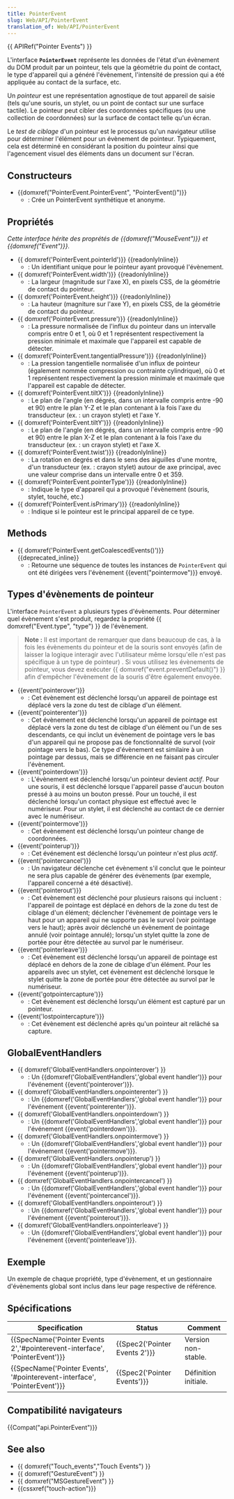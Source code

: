 ```yaml
---
title: PointerEvent
slug: Web/API/PointerEvent
translation_of: Web/API/PointerEvent
---
```

{{ APIRef("Pointer Events") }}

L'interface **`PointerEvent`** représente les données de l'état d'un évènement du DOM produit par un pointeur, tels que la géométrie du point de contact, le type d'appareil qui a généré l'évènement, l'intensité de pression qui a été appliquée au contact de la surface, etc.

Un *pointeur* est une représentation agnostique de tout appareil de saisie (tels qu'une souris, un stylet, ou un point de contact sur une surface tactile). Le pointeur peut cibler des coordonnées spécifiques (ou une collection de coordonnées) sur la surface de contact telle qu'un écran.

Le *test de ciblage* d'un pointeur est le processus qu'un navigateur utilise pour déterminer l'élément pour un évènement de pointeur. Typiquement, cela est déterminé en considérant la position du pointeur ainsi que l'agencement visuel des éléments dans un document sur l'écran.

## Constructeurs

- {{domxref("PointerEvent.PointerEvent", "PointerEvent()")}}
  - : Crée un PointerEvent synthétique et anonyme.

## Propriétés

_Cette interface hérite des proprétés de {{domxref("MouseEvent")}} et {{domxref("Event")}}._

- {{ domxref('PointerEvent.pointerId')}} {{readonlyInline}}
  - : Un identifiant unique pour le pointeur ayant provoqué l'évènement.
- {{ domxref('PointerEvent.width')}} {{readonlyInline}}
  - : La largeur (magnitude sur l'axe X), en pixels CSS, de la géométrie de contact du pointeur.
- {{ domxref('PointerEvent.height')}} {{readonlyInline}}
  - : La hauteur (magniture sur l'axe Y), en pixels CSS, de la géométrie de contact du pointeur.
- {{ domxref('PointerEvent.pressure')}} {{readonlyInline}}
  - : La pressure normalisée de l'influx du pointeur dans un intervalle compris entre 0 et 1, où 0 et 1 représentent respectivement la pression minimale et maximale que l'appareil est capable de détecter.
- {{ domxref('PointerEvent.tangentialPressure')}} {{readonlyInline}}
  - : La pression tangentielle normalisée d'un influx de pointeur (également nommée compression ou contrainte cylindrique), où 0 et 1 représentent respectivement la pression minimale et maximale que l'appareil est capable de détecter.
- {{ domxref('PointerEvent.tiltX')}} {{readonlyInline}}
  - : Le plan de l'angle (en dégrés, dans un intervalle compris entre -90 et 90) entre le plan Y-Z et le plan contenant à la fois l'axe du transducteur (ex. : un crayon stylet) et l'axe Y.
- {{ domxref('PointerEvent.tiltY')}} {{readonlyInline}}
  - : Le plan de l'angle (en dégrés, dans un intervalle compris entre -90 et 90) entre le plan X-Z et le plan contenant à la fois l'axe du transducteur (ex. : un crayon stylet) et l'axe X.
- {{ domxref('PointerEvent.twist')}} {{readonlyInline}}
  - : La rotation en degrés et dans le sens des aiguilles d'une montre, d'un transducteur (ex. : crayon stylet) autour de axe principal, avec une valeur comprise dans un intervalle entre 0 et 359.
- {{ domxref('PointerEvent.pointerType')}} {{readonlyInline}}
  - : Indique le type d'appareil qui a provoqué l'évènement (souris, stylet, touché, etc.)
- {{ domxref('PointerEvent.isPrimary')}} {{readonlyInline}}
  - : Indique si le pointeur est le principal appareil de ce type.

## Methods

- {{ domxref('PointerEvent.getCoalescedEvents()')}} {{deprecated_inline}}
  - : Retourne une séquence de toutes les instances de `PointerEvent` qui ont été dirigées vers l'évènement {{event("pointermove")}} envoyé.

## Types d'évènements de pointeur

L'interface `PointerEvent` a plusieurs types d'évènements. Pour déterminer quel évènement s'est produit, regardez la propriété {{ domxref("Event.type", "type") }} de l'évènement.

> **Note :** Il est important de remarquer que dans beaucoup de cas, à la fois les évènements du pointeur et de la souris sont envoyés (afin de laisser la logique interagir avec l'utilisateur même lorsqu'elle n'est pas spécifique à un type de pointeur) . Si vous utilisez les évènements de pointeur, vous devez exécuter {{ domxref("event.preventDefault()") }} afin d'empêcher l'évènement de la souris d'être également envoyée.

- {{event('pointerover')}}
  - : Cet évènement est déclenché lorsqu'un appareil de pointage est déplacé vers la zone du test de ciblage d'un élément.
- {{event('pointerenter')}}
  - : Cet évènement est déclenché lorsqu'un appareil de pointage est déplacé vers la zone du test de ciblage d'un élément ou l'un de ses descendants, ce qui inclut un évènement de pointage vers le bas d'un appareil qui ne propose pas de fonctionnalité de survol (voir pointage vers le bas). Ce type d'évènement est similaire à un pointage par dessus, mais se différencie en ne faisant pas circuler l'évènement.
- {{event('pointerdown')}}
  - : L'évènement est déclenché lorsqu'un pointeur devient _actif_. Pour une souris, il est déclenché lorsque l'appareil passe d'aucun bouton pressé à au moins un bouton pressé. Pour un touché, il est déclenché lorsqu'un contact physique est effectué avec le numériseur. Pour un stylet, il est déclenché au contact de ce dernier avec le numériseur.
- {{event('pointermove')}}
  - : Cet évènement est déclenché lorsqu'un pointeur change de coordonnées.
- {{event('pointerup')}}
  - : Cet événement est déclenché lorsqu'un pointeur n'est plus _actif_.
- {{event('pointercancel')}}
  - : Un navigateur déclenche cet évènement s'il conclut que le pointeur ne sera plus capable de générer des évènements (par exemple, l'appareil concerné a été désactivé).
- {{event('pointerout')}}
  - : Cet évènement est déclenché pour plusieurs raisons qui incluent : l'appareil de pointage est déplacé en dehors de la zone du test de ciblage d'un élément; déclencher l'évènement de pointage vers le haut pour un appareil qui ne supporte pas le survol (voir pointage vers le haut); après avoir déclenché un évènement de pointage annulé (voir pointage annulé); lorsqu'un stylet quitte la zone de portée pour être détectée au survol par le numériseur.
- {{event('pointerleave')}}
  - : Cet évènement est déclenché lorsqu'un appareil de pointage est déplacé en dehors de la zone de ciblage d'un élément. Pour les appareils avec un stylet, cet évènement est déclenché lorsque le stylet quitte la zone de portée pour être détectée au survol par le numériseur.
- {{event('gotpointercapture')}}
  - : Cet évènement est déclenché lorsqu'un élément est capturé par un pointeur.
- {{event('lostpointercapture')}}
  - : Cet évènement est déclenché après qu'un pointeur ait relâché sa capture.

## GlobalEventHandlers

- {{ domxref('GlobalEventHandlers.onpointerover') }}
  - : Un {{domxref('GlobalEventHandlers','global event handler')}} pour l'événement {{event('pointerover')}}.
- {{ domxref('GlobalEventHandlers.onpointerenter') }}
  - : Un {{domxref('GlobalEventHandlers','global event handler')}} pour l'événement {{event('pointerenter')}}.
- {{ domxref('GlobalEventHandlers.onpointerdown') }}
  - : Un {{domxref('GlobalEventHandlers','global event handler')}} pour l'événement {{event('pointerdown')}}.
- {{ domxref('GlobalEventHandlers.onpointermove') }}
  - : Un {{domxref('GlobalEventHandlers','global event handler')}} pour l'événement {{event('pointermove')}}.
- {{ domxref('GlobalEventHandlers.onpointerup') }}
  - : Un {{domxref('GlobalEventHandlers','global event handler')}} pour l'événement {{event('pointerup')}}.
- {{ domxref('GlobalEventHandlers.onpointercancel') }}
  - : Un {{domxref('GlobalEventHandlers','global event handler')}} pour l'événement {{event('pointercancel')}}.
- {{ domxref('GlobalEventHandlers.onpointerout') }}
  - : Un {{domxref('GlobalEventHandlers','global event handler')}} pour l'événement {{event('pointerout')}}.
- {{ domxref('GlobalEventHandlers.onpointerleave') }}
  - : Un {{domxref('GlobalEventHandlers','global event handler')}} pour l'événement {{event('pointerleave')}}.

## Exemple

Un exemple de chaque propriété, type d'évènement, et un gestionnaire d'évènements global sont inclus dans leur page respective de référence.

## Spécifications

| Specification                                                                                        | Status                                   | Comment              |
| ---------------------------------------------------------------------------------------------------- | ---------------------------------------- | -------------------- |
| {{SpecName('Pointer Events 2','#pointerevent-interface', 'PointerEvent')}} | {{Spec2('Pointer Events 2')}} | Version non-stable.  |
| {{SpecName('Pointer Events', '#pointerevent-interface', 'PointerEvent')}}     | {{Spec2('Pointer Events')}}     | Définition initiale. |

## Compatibilité navigateurs

{{Compat("api.PointerEvent")}}

## See also

- {{ domxref("Touch_events","Touch Events") }}
- {{ domxref("GestureEvent") }}
- {{ domxref("MSGestureEvent") }}
- {{cssxref("touch-action")}}
